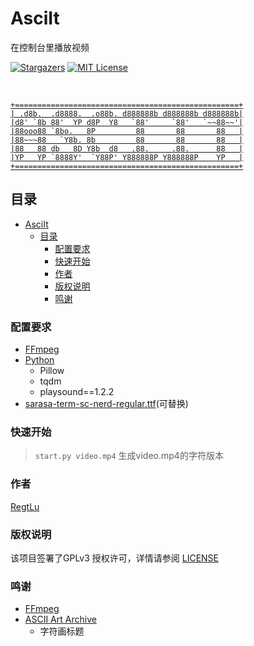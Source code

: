 # AsciIt
在控制台里播放视频

<!-- PROJECT SHIELDS -->


[![Stargazers][stars-shield]][stars-url]
[![MIT License][license-shield]][license-url]

<!-- PROJECT LOGO -->
<br />

<p align="center">
  <a href="https://github.com/RegtLu/AsciIT/">
    
```
+==================================================+
| .d8b.  .d8888.  .o88b. d888888b d888888b d888888b|
|d8' `8b 88'  YP d8P  Y8   `88'     `88'   `~~88~~'|
|88ooo88 `8bo.   8P         88       88       88   |
|88~~~88   `Y8b. 8b         88       88       88   |
|88   88 db   8D Y8b  d8   .88.     .88.      88   |
|YP   YP `8888Y'  `Y88P' Y888888P Y888888P    YP   |
+==================================================+
```

  </a>
</p>
 
## 目录

- [AsciIt](#asciit)
  - [目录](#目录)
    - [配置要求](#配置要求)
    - [快速开始](#快速开始)
    - [作者](#作者)
    - [版权说明](#版权说明)
    - [鸣谢](#鸣谢)



### 配置要求
- [FFmpeg](https://www.ffmpeg.org/)
- [Python](https://www.python.org/)
  - Pillow
  - tqdm
  - playsound==1.2.2
- [sarasa-term-sc-nerd-regular.ttf](https://github.com/laishulu/Sarasa-Term-SC-Nerd)(可替换)

### 快速开始
>`start.py video.mp4`
>生成video.mp4的字符版本

### 作者
[RegtLu](https://github.com/RegtLu)

### 版权说明
该项目签署了GPLv3 授权许可，详情请参阅 [LICENSE](https://github.com/RegtLu/AsciIT/blob/master/LICENSE)

### 鸣谢
- [FFmpeg](https://www.ffmpeg.org/)
- [ASCII Art Archive](https://www.asciiart.eu/)
  - 字符画标题

<!-- links -->
[project-path]:RegtLu/AsciIT
[stars-shield]: https://unv-shield.librian.net/api/unv_shield?repo=RegtLu/AsciIT
[stars-url]: https://github.com/RegtLu/AsciIT/stargazers
[license-shield]: https://unv-shield.librian.net/api/unv_shield?txt=GPLv3
[license-url]: https://github.com/RegtLu/AsciIT/blob/master/LICENSE
